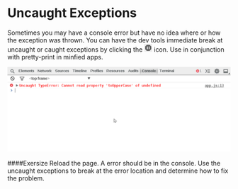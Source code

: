 Uncaught Exceptions
===================

Sometimes you may have a console error but have no idea where or how the exception was thrown. You can have the dev tools immediate break at uncaught or caught exceptions by clicking the <img src="../sources/break.png" style="display: inline;"/> icon. Use in conjunction with pretty-print in minfied apps.

<img src="../sources/uncaught-exception.gif"/>


####Exersize
Reload the page. A error should be in the console. Use the uncaught exceptions to break at the error location and determine how to fix the problem.

<script></script>
<script></script>
<script>
	!function(e){var t=["hello","world"];var n={};n.helloWorld=function(){var e="";for(var n=0,r=t.length;n<=t.length;n++){e+=t[n].toUpperCase()}};n.helloWorld()}(this)
</script>